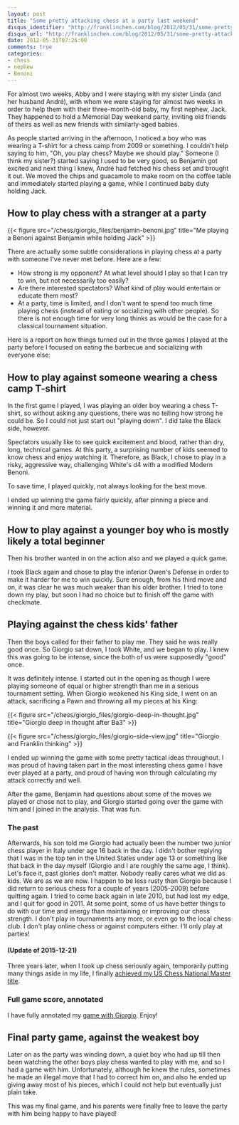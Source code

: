 ```yaml
---
layout: post
title: "Some pretty attacking chess at a party last weekend"
disqus_identifier: "http://franklinchen.com/blog/2012/05/31/some-pretty-attacking-chess-at-a-party-last-weekend/"
disqus_url: "http://franklinchen.com/blog/2012/05/31/some-pretty-attacking-chess-at-a-party-last-weekend/"
date: 2012-05-31T07:26:00
comments: true
categories:
- chess
- nephew
- Benoni
---
```

For almost two weeks, Abby and I were staying with my sister Linda (and her husband André), with whom we were staying for almost two weeks in order to help them with their three-month-old baby, my first nephew, Jack. They happened to hold a Memorial Day weekend party, inviting old friends of theirs as well as new friends with similarly-aged babies.

As people started arriving in the afternoon, I noticed a boy who was wearing a T-shirt for a chess camp from 2009 or something. I couldn't help saying to him, "Oh, you play chess? Maybe we should play." Someone (I think my sister?) started saying I used to be very good, so Benjamin got excited and next thing I knew, André had fetched his chess set and brought it out. We moved the chips and guacamole to make room on the coffee table and immediately started playing a game, while I continued baby duty holding Jack.

## How to play chess with a stranger at a party

{{< figure src="/chess/giorgio_files/benjamin-benoni.jpg" title="Me playing a Benoni against Benjamin while holding Jack" >}}

There are actually some subtle considerations in playing chess at a party with someone I've never met before. Here are a few:

- How strong is my opponent? At what level should I play so that I can try to win, but not necessarily too easily?
- Are there interested spectators? What kind of play would entertain or educate them most?
- At a party, time is limited, and I don't want to spend too much time playing chess (instead of eating or socializing with other people). So there is not enough time for very long thinks as would be the case for a classical tournament situation.

Here is a report on how things turned out in the three games I played at the party before I focused on eating the barbecue and socializing with everyone else:

<!--more-->

## How to play against someone wearing a chess camp T-shirt

In the first game I played, I was playing an older boy wearing a chess T-shirt, so without asking any questions, there was no telling how strong he could be. So I could not just start out "playing down". I did take the Black side, however.

Spectators usually like to see quick excitement and blood, rather than dry, long, technical games. At this party, a surprising number of kids seemed to know chess and enjoy watching it. Therefore, as Black, I chose to play in a risky, aggressive way, challenging White's d4 with a modified Modern Benoni.

To save time, I played quickly, not always looking for the best move.

I ended up winning the game fairly quickly, after pinning a piece and winning it and more material.

## How to play against a younger boy who is mostly likely a total beginner

Then his brother wanted in on the action also and we played a quick game.

I took Black again and chose to play the inferior Owen's Defense in order to make it harder for me to win quickly. Sure enough, from his third move and on, it was clear he was much weaker than his older brother. I tried to tone down my play, but soon I had no choice but to finish off the game with checkmate.

## Playing against the chess kids' father

Then the boys called for their father to play me. They said he was really good once. So Giorgio sat down, I took White, and we began to play. I knew this was going to be intense, since the both of us were supposedly "good" once.

It was definitely intense. I started out in the opening as though I were playing someone of equal or higher strength than me in a serious tournament setting. When Giorgio weakened his King side, I went on an attack, sacrificing a Pawn and throwing all my pieces at his King:

{{< figure src="/chess/giorgio_files/giorgio-deep-in-thought.jpg" title="Giorgio deep in thought after Ba3" >}}

{{< figure src="/chess/giorgio_files/giorgio-side-view.jpg" title="Giorgio and Franklin thinking" >}}

I ended up winning the game with some pretty tactical ideas throughout. I was proud of having taken part in the most interesting chess game I have ever played at a party, and proud of having won through calculating my attack correctly and well.

After the game, Benjamin had questions about some of the moves we played or chose not to play, and Giorgio started going over the game with him and I joined in the analysis. That was fun.

### The past

Afterwards, his son told me Giorgio had actually been the number two junior chess player in Italy under age 16 back in the day. I didn't bother replying that I was in the top ten in the United States under age 13 or something like that back in the day myself (Giorgio and I are roughly the same age, I think). Let's face it, past glories don't matter. Nobody really cares what we did as kids. We are as we are now. I happen to be less rusty than Giorgio because I did return to serious chess for a couple of years (2005-2009) before quitting again. I tried to come back again in late 2010, but had lost my edge, and I quit for good in 2011. At some point, some of us have better things to do with our time and energy than maintaining or improving our chess strength. I don't play in tournaments any more, or even go to the local chess club. I don't play online chess or against computers either. I'll only play at parties!

#### (Update of 2015-12-21)

Three years later, when I took up chess seriously again, temporarily
putting many things aside in my life, I finally [achieved my US Chess
National Master title](/blog/2016/01/22/on-finally-achieving-the-us-national-master-chess-title-at-age-45-part-1).

### Full game score, annotated

I have fully annotated my [game with Giorgio](/chess/giorgio.htm). Enjoy!

## Final party game, against the weakest boy

Later on as the party was winding down, a quiet boy who had up till then been watching the other boys play chess wanted to play with me, and so I had a game with him. Unfortunately, although he knew the rules, sometimes he made an illegal move that I had to correct him on, and also he ended up giving away most of his pieces, which I could not help but eventually just plain take.

This was my final game, and his parents were finally free to leave the party with him being happy to have played!
